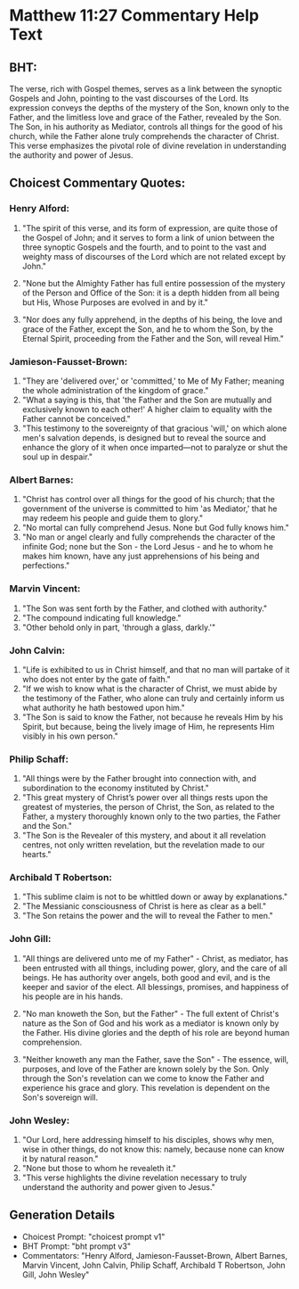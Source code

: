 # Matthew 11:27 Commentary Help Text

## BHT:
The verse, rich with Gospel themes, serves as a link between the synoptic Gospels and John, pointing to the vast discourses of the Lord. Its expression conveys the depths of the mystery of the Son, known only to the Father, and the limitless love and grace of the Father, revealed by the Son. The Son, in his authority as Mediator, controls all things for the good of his church, while the Father alone truly comprehends the character of Christ. This verse emphasizes the pivotal role of divine revelation in understanding the authority and power of Jesus.

## Choicest Commentary Quotes:
### Henry Alford:
1. "The spirit of this verse, and its form of expression, are quite those of the Gospel of John; and it serves to form a link of union between the three synoptic Gospels and the fourth, and to point to the vast and weighty mass of discourses of the Lord which are not related except by John."

2. "None but the Almighty Father has full entire possession of the mystery of the Person and Office of the Son: it is a depth hidden from all being but His, Whose Purposes are evolved in and by it."

3. "Nor does any fully apprehend, in the depths of his being, the love and grace of the Father, except the Son, and he to whom the Son, by the Eternal Spirit, proceeding from the Father and the Son, will reveal Him."

### Jamieson-Fausset-Brown:
1. "They are 'delivered over,' or 'committed,' to Me of My Father; meaning the whole administration of the kingdom of grace."
2. "What a saying is this, that 'the Father and the Son are mutually and exclusively known to each other!' A higher claim to equality with the Father cannot be conceived."
3. "This testimony to the sovereignty of that gracious 'will,' on which alone men's salvation depends, is designed but to reveal the source and enhance the glory of it when once imparted—not to paralyze or shut the soul up in despair."

### Albert Barnes:
1. "Christ has control over all things for the good of his church; that the government of the universe is committed to him 'as Mediator,' that he may redeem his people and guide them to glory." 
2. "No mortal can fully comprehend Jesus. None but God fully knows him." 
3. "No man or angel clearly and fully comprehends the character of the infinite God; none but the Son - the Lord Jesus - and he to whom he makes him known, have any just apprehensions of his being and perfections."

### Marvin Vincent:
1. "The Son was sent forth by the Father, and clothed with authority." 
2. "The compound indicating full knowledge." 
3. "Other behold only in part, 'through a glass, darkly.'"

### John Calvin:
1. "Life is exhibited to us in Christ himself, and that no man will partake of it who does not enter by the gate of faith."
2. "If we wish to know what is the character of Christ, we must abide by the testimony of the Father, who alone can truly and certainly inform us what authority he hath bestowed upon him."
3. "The Son is said to know the Father, not because he reveals Him by his Spirit, but because, being the lively image of Him, he represents Him visibly in his own person."

### Philip Schaff:
1. "All things were by the Father brought into connection with, and subordination to the economy instituted by Christ." 
2. "This great mystery of Christ’s power over all things rests upon the greatest of mysteries, the person of Christ, the Son, as related to the Father, a mystery thoroughly known only to the two parties, the Father and the Son."
3. "The Son is the Revealer of this mystery, and about it all revelation centres, not only written revelation, but the revelation made to our hearts."

### Archibald T Robertson:
1. "This sublime claim is not to be whittled down or away by explanations."
2. "The Messianic consciousness of Christ is here as clear as a bell."
3. "The Son retains the power and the will to reveal the Father to men."

### John Gill:
1. "All things are delivered unto me of my Father" - Christ, as mediator, has been entrusted with all things, including power, glory, and the care of all beings. He has authority over angels, both good and evil, and is the keeper and savior of the elect. All blessings, promises, and happiness of his people are in his hands.

2. "No man knoweth the Son, but the Father" - The full extent of Christ's nature as the Son of God and his work as a mediator is known only by the Father. His divine glories and the depth of his role are beyond human comprehension.

3. "Neither knoweth any man the Father, save the Son" - The essence, will, purposes, and love of the Father are known solely by the Son. Only through the Son's revelation can we come to know the Father and experience his grace and glory. This revelation is dependent on the Son's sovereign will.

### John Wesley:
1. "Our Lord, here addressing himself to his disciples, shows why men, wise in other things, do not know this: namely, because none can know it by natural reason."
2. "None but those to whom he revealeth it."
3. "This verse highlights the divine revelation necessary to truly understand the authority and power given to Jesus."


## Generation Details
- Choicest Prompt: "choicest prompt v1"
- BHT Prompt: "bht prompt v3"
- Commentators: "Henry Alford, Jamieson-Fausset-Brown, Albert Barnes, Marvin Vincent, John Calvin, Philip Schaff, Archibald T Robertson, John Gill, John Wesley"
